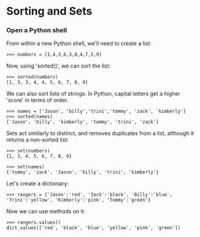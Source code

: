 # Sorting and Sets
### Open a Python shell
From within a new Python shell, we'll need to create a list:
```
>>> numbers = [1,4,3,6,3,8,4,7,5,9]
```
Now, using 'sorted()', we can sort the list:
```
>>> sorted(numbers)
[1, 3, 3, 4, 4, 5, 6, 7, 8, 9]
```
We can also sort lists of strings. In Python, capital letters get a higher 'score' in terms of order.
```
>>> names = ['Jason', 'billy','trini','tommy', 'zack', 'kimberly']
>>> sorted(names)
['Jason', 'billy', 'kimberly', 'tommy', 'trini', 'zack']
```
Sets act similarly to distinct, and removes duplicates from a list, although it returns a non-sorted list:
```
>>> set(numbers)
{1, 3, 4, 5, 6, 7, 8, 9}

>>> set(names)
{'tommy', 'zack', 'Jason', 'billy', 'trini', 'kimberly'}
```
Let's create a dictionary:
```
>>> rangers = {'Jason':'red', 'Zack':'black', 'Billy':'blue', 'Trini':'yellow', 'Kimberly':'pink', 'Tommy':'green'} 
```
Now we can use methods on it:
```
>>> rangers.values()
dict_values(['red', 'black', 'blue', 'yellow', 'pink', 'green'])
```

